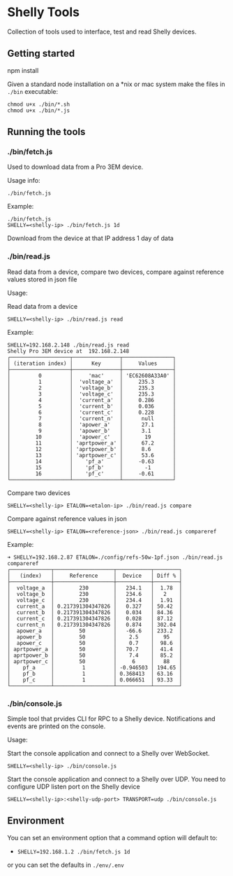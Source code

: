 # Shelly Tools

Collection of tools used to interface, test and read Shelly devices. 

## Getting started

npm install

Given a standard node installation on a *nix or mac system make the files in `./bin` executable: 

```
chmod u+x ./bin/*.sh
chmod u+x ./bin/*.js
```

## Running the tools

### ./bin/fetch.js

Used to download data from a Pro 3EM device.

Usage info:

```
./bin/fetch.js
```

Example:

```
./bin/fetch.js
SHELLY=<shelly-ip> ./bin/fetch.js 1d
```

Download from the device at that IP address 1 day of data

### ./bin/read.js

Read data from a device, compare two devices, compare against reference values stored in json file

Usage:

Read data from a device
```
SHELLY=<shelly-ip> ./bin/read.js read
```

Example:
```
SHELLY=192.168.2.148 ./bin/read.js read
Shelly Pro 3EM device at  192.168.2.148
┌───────────────────┬───────────────┬────────────────┐
│ (iteration index) │      Key      │     Values     │
├───────────────────┼───────────────┼────────────────┤
│         0         │     'mac'     │ 'EC62608A33A0' │
│         1         │  'voltage_a'  │     235.3      │
│         2         │  'voltage_b'  │     235.3      │
│         3         │  'voltage_c'  │     235.3      │
│         4         │  'current_a'  │     0.286      │
│         5         │  'current_b'  │     0.036      │
│         6         │  'current_c'  │     0.228      │
│         7         │  'current_n'  │      null      │
│         8         │  'apower_a'   │      27.1      │
│         9         │  'apower_b'   │      3.1       │
│        10         │  'apower_c'   │       19       │
│        11         │ 'aprtpower_a' │      67.2      │
│        12         │ 'aprtpower_b' │      8.6       │
│        13         │ 'aprtpower_c' │      53.6      │
│        14         │    'pf_a'     │     -0.63      │
│        15         │    'pf_b'     │       -1       │
│        16         │    'pf_c'     │     -0.61      │
└───────────────────┴───────────────┴────────────────┘
```

Compare two devices
```
SHELLY=<shelly-ip> ETALON=<etalon-ip> ./bin/read.js compare
```


Compare against reference values in json
```
SHELLY=<shelly-ip> ETALON=<reference-json> ./bin/read.js compareref
```

Example:
```
➜ SHELLY=192.168.2.87 ETALON=./config/refs-50w-1pf.json ./bin/read.js compareref
┌─────────────┬───────────────────┬───────────┬────────┐
│   (index)   │     Reference     │  Device   │ Diff % │
├─────────────┼───────────────────┼───────────┼────────┤
│  voltage_a  │        230        │   234.1   │  1.78  │
│  voltage_b  │        230        │   234.6   │   2    │
│  voltage_c  │        230        │   234.4   │  1.91  │
│  current_a  │ 0.217391304347826 │   0.327   │ 50.42  │
│  current_b  │ 0.217391304347826 │   0.034   │ 84.36  │
│  current_c  │ 0.217391304347826 │   0.028   │ 87.12  │
│  current_n  │ 0.217391304347826 │   0.874   │ 302.04 │
│  apower_a   │        50         │   -66.6   │ 233.2  │
│  apower_b   │        50         │    2.5    │   95   │
│  apower_c   │        50         │    0.7    │  98.6  │
│ aprtpower_a │        50         │   70.7    │  41.4  │
│ aprtpower_b │        50         │    7.4    │  85.2  │
│ aprtpower_c │        50         │     6     │   88   │
│    pf_a     │         1         │ -0.946503 │ 194.65 │
│    pf_b     │         1         │ 0.368413  │ 63.16  │
│    pf_c     │         1         │ 0.066651  │ 93.33  │
└─────────────┴───────────────────┴───────────┴────────┘
```

### ./bin/console.js

Simple tool that prvides CLI for RPC to a Shelly device. Notifications and events are printed on the console.

Usage:

Start the console application and connect to a Shelly over WebSocket.
```
SHELLY=<shelly-ip> ./bin/console.js
```

Start the console application and connect to a Shelly over UDP. You need to configure UDP listen port on the Shelly device
```
SHELLY=<shelly-ip>:<shelly-udp-port> TRANSPORT=udp ./bin/console.js
```

## Environment

You can set an environment option that a command option will default to:
- `SHELLY=192.168.1.2 ./bin/fetch.js 1d`

or you can set the defaults in `./env/.env`